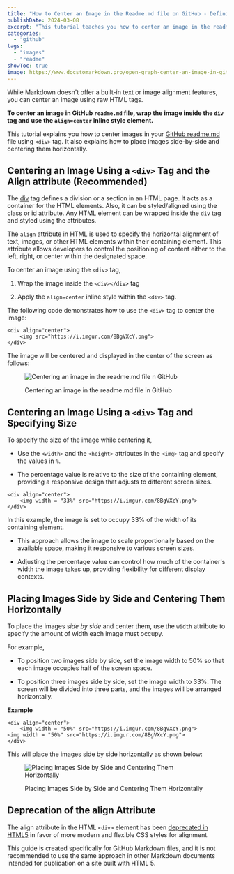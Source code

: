 ```yaml
---
title: "How to Center an Image in the Readme.md file on GitHub - Definitive Guide"
publishDate: 2024-03-08
excerpt: "This tutorial teaches you how to center an image in the readme.md file on GitHub using the div tag. Also it shows how to place two images side by side horizontally."
categories: 
  - "github"
tags: 
  - "images"
  - "readme"
showToc: true
image: https://www.docstomarkdown.pro/open-graph-center-an-image-in-github-readme.png
---
```


While Markdown doesn't offer a built-in text or image alignment features, you can center an image using raw HTML tags.

**To center an image in GitHub `readme.md` file, wrap the image inside the `div` tag and use the `align=center` inline style element.**

This tutorial explains you how to center images in your [GitHub readme.md](https://docs.github.com/en/repositories/managing-your-repositorys-settings-and-features/customizing-your-repository/about-readmes) file using `<div>` tag. It also explains how to place images side-by-side and centering them horizontally.

<!-- toc -->

## Centering an Image Using a `<div>` Tag and the Align attribute (Recommended)

The [div](https://www.w3schools.com/tags/tag_div.ASP) tag defines a division or a section in an HTML page. It acts as a container for the HTML elements. Also, it can be styled/aligned using the class or id attribute. Any HTML element can be wrapped inside the `div` tag and styled using the attributes.

The `align` attribute in HTML is used to specify the horizontal alignment of text, images, or other HTML elements within their containing element. This attribute allows developers to control the positioning of content either to the left, right, or center within the designated space.

To center an image using the `<div>` tag,

1. Wrap the image inside the `<div></div>` tag

3. Apply the `align=center` inline style within the `<div>` tag.

The following code demonstrates how to use the `<div>` tag to center the image:

```
<div align="center">
	<img src="https://i.imgur.com/8BgVXcY.png">
</div>
```

The image will be centered and displayed in the center of the screen as follows:

<figure>

![Centering an image in the readme.md file n GitHub](/qq5-centering-image-readmemd-file-n-github.png)

<figcaption>

Centering an image in the readme.md file in GitHub

</figcaption>

</figure>

## Centering an Image Using a `<div>` Tag and Specifying Size

To specify the size of the image while centering it,

- Use the `<width>` and the `<height>` attributes in the `<img>` tag and specify the values in `%`.

- The percentage value is relative to the size of the containing element, providing a responsive design that adjusts to different screen sizes.

```
<div align="center">
	<img width = "33%" src="https://i.imgur.com/8BgVXcY.png">
</div>
```

In this example, the image is set to occupy 33% of the width of its containing element.

- This approach allows the image to scale proportionally based on the available space, making it responsive to various screen sizes.

- Adjusting the percentage value can control how much of the container's width the image takes up, providing flexibility for different display contexts.

## Placing Images Side by Side and Centering Them Horizontally

To place the images _side by side_ and center them, use the `width` attribute to specify the amount of width each image must occupy.

For example,

- To position two images side by side, set the image width to 50% so that each image occupies half of the screen space.

- To position three images side by side, set the image width to 33%. The screen will be divided into three parts, and the images will be arranged horizontally.

**Example**

```
<div align="center">
	<img width = "50%" src="https://i.imgur.com/8BgVXcY.png">
<img width = "50%" src="https://i.imgur.com/8BgVXcY.png">
</div>
```

This will place the images side by side horizontally as shown below:

<figure>

![Placing Images Side by Side and Centering Them Horizontally](/XmG-placing-images-side-side-centering-horizontally.png)

<figcaption>

Placing Images Side by Side and Centering Them Horizontally

</figcaption>

</figure>

## Deprecation of the align Attribute

The align attribute in the HTML `<div>` element has been [deprecated in HTML5](https://www.w3.org/TR/html4/present/graphics.html#h-15.1.2) in favor of more modern and flexible CSS styles for alignment.

This guide is created specifically for GitHub Markdown files, and it is not recommended to use the same approach in other Markdown documents intended for publication on a site built with HTML 5.
